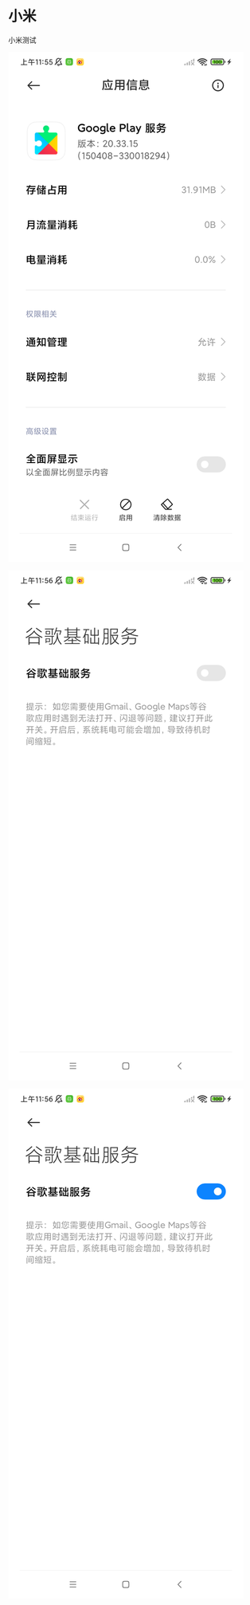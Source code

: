 # 小米

小米测试



![image-20210917115545476](https://raw.githubusercontent.com/hhhaiai/Picture/main/img/202109171155444.png)





![image-20210917115622966](https://raw.githubusercontent.com/hhhaiai/Picture/main/img/202109171156999.png)

![image-20210917115638370](https://raw.githubusercontent.com/hhhaiai/Picture/main/img/202109171156414.png)